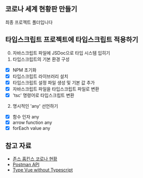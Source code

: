 ## 코로나 세계 현황판 만들기

최종 프로젝트 폴더입니다

## 타입스크립트 프로젝트에 타입스크립트 적용하기
                              
0. 자바스크립트 파일에 JSDoc으로 타입 시스템 입히기  
1. 타입스크립트의 기본 환경 구성
  - [x] NPM 초기화
  - [x] 타입스크립트 라이브러리 설치
  - [X] 타입스크립트 설정 파일 생성 및 기본 값 추가
  - [x] 자바스크립트 파일을 타입스크립트 파일로 변환
  - [x] 'tsc' 명령어로 타입스크립트 변환        
2. 명시적인 'any' 선언하기
  - [x] 함수 인자  any
  - [x] arrow function any
  - [x] forEach value any

## 참고 자료

- [존스 홉킨스 코로나 현황](https://www.arcgis.com/apps/opsdashboard/index.html#/bda7594740fd40299423467b48e9ecf6)
- [Postman API](https://documenter.getpostman.com/view/10808728/SzS8rjbc?version=latest#27454960-ea1c-4b91-a0b6-0468bb4e6712)
- [Type Vue without Typescript](https://blog.usejournal.com/type-vue-without-typescript-b2b49210f0b)